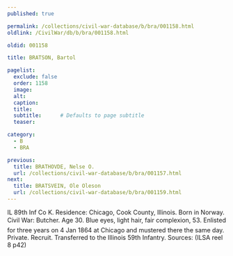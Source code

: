 ```yaml
---
published: true

permalink: /collections/civil-war-database/b/bra/001158.html
oldlink: /CivilWar/db/b/bra/001158.html

oldid: 001158

title: BRATSON, Bartol

pagelist:
  exclude: false
  order: 1158
  image: 
  alt:
  caption:
  title:
  subtitle:      # Defaults to page subtitle
  teaser:

category: 
  - B 
  - BRA

previous:
  title: BRATHOVDE, Nelse O.
  url: /collections/civil-war-database/b/bra/001157.html  
next:
  title: BRATSVEIN, Ole Oleson
  url: /collections/civil-war-database/b/bra/001159.html   
---
```

IL 89th Inf Co K. Residence: Chicago, Cook County, Illinois. Born in Norway. Civil War: Butcher. Age 30. Blue eyes, light hair, fair complexion, 5&#146;3&#148;. Enlisted for three years on 4 Jan 1864 at Chicago and mustered there the same day. Private. Recruit. Transferred to the Illinois 59th Infantry. Sources: (ILSA reel 8 p42)